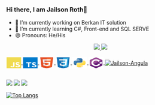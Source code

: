 ### Hi there, I am Jailson Roth👋


- 🔭 I’m currently working on Berkan IT solution
- 🌱 I’m currently learning C#, Front-end and SQL SERVE
- 😄 Pronouns: He/His

<div align="center">
  <a href="https://github.com/JailsonRoth">
  <img height="180em" src="https://github-readme-stats.vercel.app/api?username=JailsonRoth&show_icons=true&theme=dracula&include_all_commits=true&count_private=true"/>
  <img height="180em" src="https://github-readme-stats.vercel.app/api/top-langs/?username=JailsonRoth&layout=compact&langs_count=7&theme=dracula"/>
</div>
<div style="display: inline_block"><br>
  <img align="center" alt="Jailson-Js" height="30" width="40" src="https://raw.githubusercontent.com/devicons/devicon/master/icons/javascript/javascript-plain.svg">
  <img align="center" alt="Jailson-Ts" height="30" width="40" src="https://raw.githubusercontent.com/devicons/devicon/master/icons/typescript/typescript-plain.svg">
  <img align="center" alt="Jailson-HTML" height="30" width="40" src="https://raw.githubusercontent.com/devicons/devicon/master/icons/html5/html5-original.svg">
  <img align="center" alt="Jailson-CSS" height="30" width="40" src="https://raw.githubusercontent.com/devicons/devicon/master/icons/css3/css3-original.svg">
  <img align="center" alt="Jailson-Python" height="30" width="40" src="https://raw.githubusercontent.com/devicons/devicon/master/icons/python/python-original.svg">
  <img align="center" alt="Jailson-Csharp" height="30" width="40" src="https://raw.githubusercontent.com/devicons/devicon/master/icons/csharp/csharp-original.svg">
  <img align="center" alt="Jailson-Angula" height="30" width="40" src="https://cdn.jsdelivr.net/gh/devicons/devicon/icons/angularjs/angularjs-original.svg">
</div>
  
  ##
 
<div> 
  <a href="https://instagram.com/jailsonroth" target="_blank"><img src="https://img.shields.io/badge/-Instagram-%23E4405F?style=for-the-badge&logo=instagram&logoColor=white" target="_blank"></a>
  <a href = "mailto: jailsonroth13@gmail.com"><img src="https://img.shields.io/badge/-Gmail-%23333?style=for-the-badge&logo=gmail&logoColor=white" target="_blank"></a>
  <a href="https://www.linkedin.com/in/jailson-r-444324140/" target="_blank"><img src="https://img.shields.io/badge/-LinkedIn-%230077B5?style=for-the-badge&logo=linkedin&logoColor=white" target="_blank"></a> 
 
  [![Top Langs](https://github-readme-stats.vercel.app/api/top-langs/?username=JailsonRoth&layout=compact)](https://github.com/anuraghazra/github-readme-stats)
  
 
  
</div>
